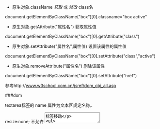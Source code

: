 * 原生对象.className  *获取* 或 *修改* class名


document.getElementByClassName("box")[0].classname="box active"

* 原生对象.getAttribute("属性名") 获取属性值

document.getElementByClassName("box")[0].getAttribute("class")

* 原生对象.setAttribute("属性名",属性值) 设置该属性的属性值

document.getElementByClassName("box")[0].setAttribute("class","active")

* 原生对象.removeAttribute("属性名") 删除该属性

document.getElementByClassName("box")[0].setAttribute("href")


参考http://www.w3school.com.cn/jsref/dom_obj_all.asp


###dom

textarea标签的  name 属性为文本区规定名称。

resize:none; 不允许 <textarea>标签移动




* 原生对象.value  用于表单元素获取和修改内容（value是属性后面不能加括号，拿到的是字符串类型）

* 原生对象.innerHTML   标签获取文本内容（innerHTML是属性后面不能加括号）


* document.createElement("li")  创建标签(即文档创建元素)

* 原生对象.appendChild(li)将li放到原生对象内部最后面（作为最后一个子集）

* 原生对象(父级).insertBefore(添加的元素，子元素)将要添加的子元素添加到已存在的子元素前边

* 原生对象.parentNode  获取原生对象的父级元素（parentNode是属性）

* 原生对象(父级).removeChild(子级)  从父级中删除子级















































>this.parentNode这个的父级

>document.querySelector('ul').getElementByTagName("li")[0]

 
>css属性选择器input[type=button]
















































